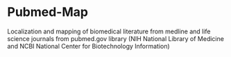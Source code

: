 # Pubmed-Map

Localization and mapping of biomedical literature from medline and life science journals from pubmed.gov library (NIH National Library of Medicine and NCBI National Center for Biotechnology Information)